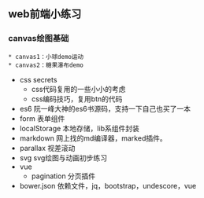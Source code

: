 ## web前端小练习
### canvas绘图基础
	* canvas1：小球demo运动
	* canvas2：糖果瀑布demo
* css secrets
	* css代码复用的一些小小的考虑
	* css编码技巧，复用btn的代码
* es6 阮一峰大神的es6书源码，支持一下自己也买了一本
* form 表单组件
* localStorage 本地存储，lib系组件封装
* markdown 网上找的md编译器，marked插件。
* parallax 视差滚动
* svg svg绘图与动画初步练习
* vue
	* pagination 分页插件
* bower.json 依赖文件，jq，bootstrap，undescore，vue
